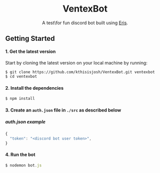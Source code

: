 <h1 align="center">
VentexBot
</h1>
<p align="center">
  A test\for fun discord bot built using <a href="https://abal.moe/Eris/">Eris</a>.
</p>

## Getting Started

#### 1. Get the latest version


Start by cloning the latest version on your local machine by running:

```sh
$ git clone https://github.com/kthisisjosh/VentexBot.git ventexbot
$ cd ventexbot
```

#### 2. Install the dependencies

```sh
$ npm install
```

#### 3. Create an `auth.json` file in `./src` as described below

##### auth.json example
```js
{
  "token": "<discord bot user token>",
}
```

#### 4. Run the bot

```js
$ nodemon bot.js
```

